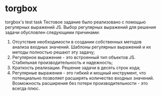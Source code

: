 # torgbox
torgbox's test task
Тестовое задание было реализовано с помощью регулярных выражений JS.
Выбор регулярных выражений для решения задачи обусловлен следующими причинами:  
1. Отсутствие необходимости в создании собственных методов анализа входных значений. Шаблоны регулярных выражений и их методы полностью решают эту задачу;
2. Регулярное выражение - это встроенный тип объектов JS. Стабильная производительность и надежность; 
3. Краткость реализации. Решение задачи в десять строк кода;
4. Регулярные выражения - это гибкий и мощный инструмент, что потенциально позволяет расширять количество входных значений. Возможность расширения без потери производительности - это всегда плюс.


